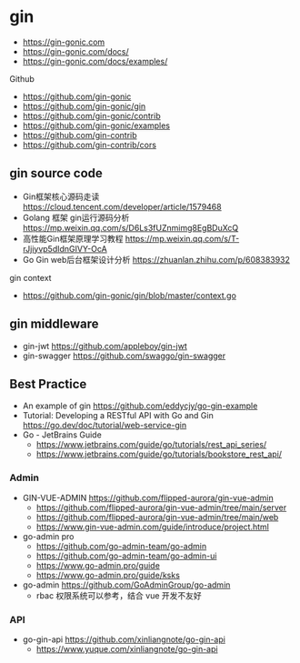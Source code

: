 # gin
- https://gin-gonic.com
- https://gin-gonic.com/docs/
- https://gin-gonic.com/docs/examples/

Github
- https://github.com/gin-gonic
- https://github.com/gin-gonic/gin
- https://github.com/gin-gonic/contrib
- https://github.com/gin-gonic/examples
- https://github.com/gin-contrib
- https://github.com/gin-contrib/cors


## gin source code
- Gin框架核心源码走读 https://cloud.tencent.com/developer/article/1579468
- Golang 框架 gin运行源码分析 https://mp.weixin.qq.com/s/D6Ls3fUZnmimg8EgBDuXcQ
- 高性能Gin框架原理学习教程 https://mp.weixin.qq.com/s/T-rJjiyvp5dIdnGIVY-OcA
- Go Gin web后台框架设计分析 https://zhuanlan.zhihu.com/p/608383932

gin context
- https://github.com/gin-gonic/gin/blob/master/context.go


## gin middleware
- gin-jwt https://github.com/appleboy/gin-jwt
- gin-swagger https://github.com/swaggo/gin-swagger


## Best Practice
- An example of gin https://github.com/eddycjy/go-gin-example
- Tutorial: Developing a RESTful API with Go and Gin https://go.dev/doc/tutorial/web-service-gin
- Go - JetBrains Guide
  - https://www.jetbrains.com/guide/go/tutorials/rest_api_series/
  - https://www.jetbrains.com/guide/go/tutorials/bookstore_rest_api/

### Admin
- GIN-VUE-ADMIN https://github.com/flipped-aurora/gin-vue-admin
  - https://github.com/flipped-aurora/gin-vue-admin/tree/main/server
  - https://github.com/flipped-aurora/gin-vue-admin/tree/main/web
  - https://www.gin-vue-admin.com/guide/introduce/project.html
- go-admin pro
  - https://github.com/go-admin-team/go-admin
  - https://github.com/go-admin-team/go-admin-ui
  - https://www.go-admin.pro/guide
  - https://www.go-admin.pro/guide/ksks
- go-admin https://github.com/GoAdminGroup/go-admin
  - rbac 权限系统可以参考，结合 vue 开发不友好

### API
- go-gin-api https://github.com/xinliangnote/go-gin-api
  - https://www.yuque.com/xinliangnote/go-gin-api
